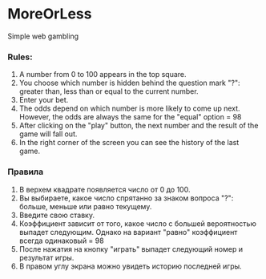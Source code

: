 # MoreOrLess



Simple web gambling
### Rules:
1. A number from 0 to 100 appears in the top square.
2. You choose which number is hidden behind the question mark "?": greater than, less than or equal to the current number.
3. Enter your bet.
4. The odds depend on which number is more likely to come up next. However, the odds are always the same for the "equal" option = 98
5. After clicking on the "play" button, the next number and the result of the game will fall out.
6. In the right corner of the screen you can see the history of the last game.

### Правила
1. В верхем квадрате появляется число от 0 до 100.
2. Вы выбираете, какое число спрятанно за знаком вопроса "?": больше, меньше или равно текущему.
3. Введите свою ставку.
4. Коэффициент зависит от того, какое число с большей вероятностью выпадет следующим. Однако на вариант "равно" коэффициент всегда одинаковый = 98
5. После нажатия на кнопку "играть" выпадет следующий номер и результат игры.
6. В правом углу экрана можно увидеть историю последней игры.

